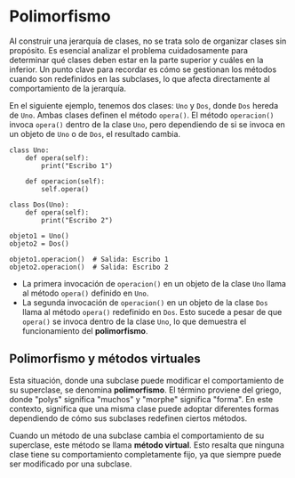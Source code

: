 # Polimorfismo

Al construir una jerarquía de clases, no se trata solo de organizar clases sin propósito. Es esencial analizar el problema cuidadosamente para determinar qué clases deben estar en la parte superior y cuáles en la inferior. Un punto clave para recordar es cómo se gestionan los métodos cuando son redefinidos en las subclases, lo que afecta directamente al comportamiento de la jerarquía.

En el siguiente ejemplo, tenemos dos clases: `Uno` y `Dos`, donde `Dos` hereda de `Uno`. Ambas clases definen el método `opera()`. El método `operacion()` invoca `opera()` dentro de la clase `Uno`, pero dependiendo de si se invoca en un objeto de `Uno` o de `Dos`, el resultado cambia.

```
class Uno:
    def opera(self):
        print("Escribo 1")

    def operacion(self):
        self.opera()

class Dos(Uno):
    def opera(self):
        print("Escribo 2")

objeto1 = Uno()
objeto2 = Dos()

objeto1.operacion()  # Salida: Escribo 1
objeto2.operacion()  # Salida: Escribo 2
```

* La primera invocación de `operacion()` en un objeto de la clase `Uno` llama al método `opera()` definido en `Uno`.
* La segunda invocación de `operacion()` en un objeto de la clase `Dos` llama al método `opera()` redefinido en `Dos`. Esto sucede a pesar de que `opera()` se invoca dentro de la clase `Uno`, lo que demuestra el funcionamiento del **polimorfismo**.

## Polimorfismo y métodos virtuales

Esta situación, donde una subclase puede modificar el comportamiento de su superclase, se denomina **polimorfismo**. El término proviene del griego, donde "polys" significa "muchos" y "morphe" significa "forma". En este contexto, significa que una misma clase puede adoptar diferentes formas dependiendo de cómo sus subclases redefinen ciertos métodos.

Cuando un método de una subclase cambia el comportamiento de su superclase, este método se llama **método virtual**. Esto resalta que ninguna clase tiene su comportamiento completamente fijo, ya que siempre puede ser modificado por una subclase.


